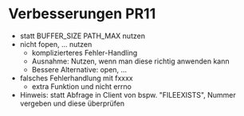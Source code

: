# Verbesserungen PR11

- statt BUFFER_SIZE PATH_MAX nutzen
- nicht fopen, ... nutzen
    - komplizierteres Fehler-Handling
    - Ausnahme: Nutzen, wenn man diese richtig anwenden kann
    - Bessere Alternative: open, ...
- falsches Fehlerhandlung mit fxxxx
    - extra Funktion und nicht errno
- Hinweis: statt Abfrage in Client von bspw. "FILEEXISTS", Nummer vergeben und diese überprüfen